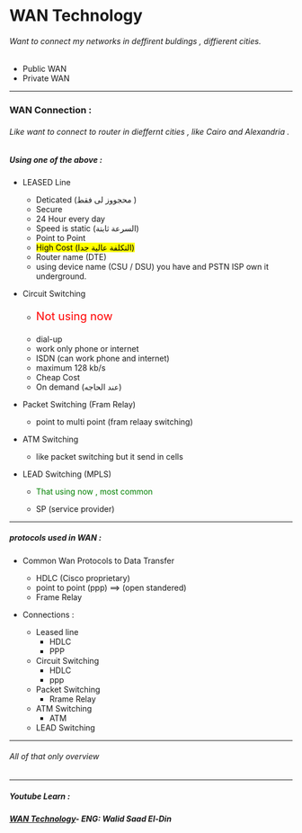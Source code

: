 # WAN Technology
###### Want to connect my networks in deffirent buldings , diffierent cities.
+ Public WAN
+ Private WAN

---

### WAN Connection :
###### Like want to connect to router in dieffernt cities , like Cairo and Alexandria .

##### Using one of the above : 
+ LEASED Line 
  + Deticated (محجووز لى فقط )
  + Secure
  + 24 Hour every day
  + Speed is static (السرعة ثابتة)
  + Point to Point 
  + <mark> High Cost (التكلفة عالية جدا) </mark>
  + Router name (DTE)
  + using device name (CSU / DSU) you have and PSTN ISP own it underground.
+ Circuit Switching
  + <p style="color:red; font-size:20px">Not using now</p>
  + dial-up
  + work only phone or internet 
  + ISDN (can work phone and internet)
  + maximum 128 kb/s
  + Cheap Cost
  + On demand (عند الحاجه)
+ Packet Switching  (Fram Relay)
  + point to multi point (fram relaay switching)


+ ATM Switching
  + like packet switching but it send in cells
+ LEAD Switching (MPLS)
  + <p style="color:green">That using now , most common</p>
  + SP (service provider)


---

##### protocols used in WAN :
   - Common Wan Protocols to Data Transfer
     - HDLC (Cisco proprietary)
     - point to point (ppp) ==> (open standered)
     - Frame Relay

   - Connections :  
        - Leased line
            - HDLC 
            - PPP
        - Circuit Switching
            - HDLC
            - ppp
        - Packet Switching 
            - Rrame Relay
        - ATM Switching
            - ATM
        - LEAD Switching

---

 ###### All of that only overview

---


##### Youtube Learn :
##### [WAN Technology](https://youtu.be/2_-fxrqj9W8?si=8JEyM72C0zruaQiX)- ENG: Walid Saad El-Din


